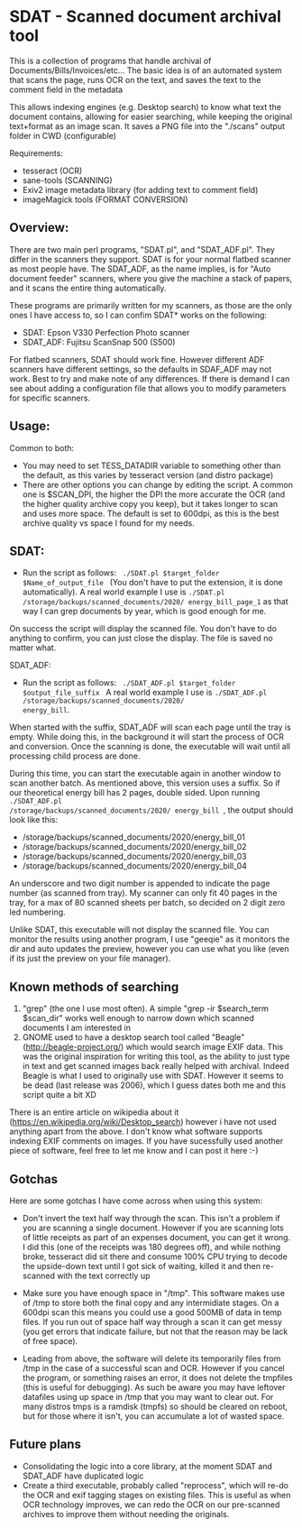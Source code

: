 SDAT - Scanned document archival tool
====

This is a collection of programs that handle archival of Documents/Bills/Invoices/etc...
The basic idea is of an automated system that scans the page, runs OCR on the text, and saves the text to the comment field in the metadata 

This allows indexing engines (e.g. Desktop search) to know what text the document contains, allowing for easier searching, while keeping the original text+format as an image scan. It saves a PNG file into the "./scans" output folder in CWD (configurable)

Requirements:
* tesseract (OCR)
* sane-tools (SCANNING)
* Exiv2 image metadata library (for adding text to comment field)
* imageMagick tools (FORMAT CONVERSION)

Overview:
----
There are two main perl programs, "SDAT.pl", and "SDAT_ADF.pl". They differ in the scanners they support. SDAT is for your normal flatbed scanner as most people have. The SDAT_ADF, as the name implies, is for "Auto document feeder" scanners, where you give the machine a stack of papers, and it scans the entire thing automatically.

These programs are primarily written for my scanners, as those are the only ones I have access to, so I can confim SDAT\* works on the following:
- SDAT: Epson V330 Perfection Photo scanner
- SDAT_ADF: Fujitsu ScanSnap 500 (S500)

For flatbed scanners, SDAT should work fine. However different ADF scanners have different settings, so the defaults in SDAF_ADF may not work. Best to try and make note of any differences. If there is demand I can see about adding a configuration file that allows you to modify parameters for specific scanners.

Usage:
----

Common to both:

* You may need to set TESS_DATADIR variable to something other than the default, as this varies by tesseract version (and distro package)
* There are other options you can change by editing the script. A common one is $SCAN_DPI, the higher the DPI the more accurate the OCR (and the higher quality archive copy you keep), but it takes longer to scan and uses more space. The default is set to 600dpi, as this is the best archive quality vs space I found for my needs.

SDAT:
-----
* Run the script as follows:
<code> ./SDAT.pl $target_folder $Name_of_output_file </code> (You don't have to put the extension, it is done automatically). A real world example I use is <code>./SDAT.pl /storage/backups/scanned_documents/2020/ energy_bill_page_1</code> as that way I can grep documents by year, which is good enough for me.

On success the script will display the scanned file. You don't have to do anything to confirm, you can just close the display. The file is saved no matter what.

SDAT_ADF:
* Run the script as follows:
<code> ./SDAT_ADF.pl $target_folder $output_file_suffix </code> 
A real world example I use is <code>./SDAT_ADF.pl /storage/backups/scanned_documents/2020/ energy_bill</code>.

When started with the suffix, SDAT_ADF will scan each page until the tray is empty. While doing this, in the background it will start the process of OCR and conversion. Once the scanning is done, the executable will wait until all processing child process are done. 

During this time, you can start the executable again in another window to scan another batch. As mentioned above, this version uses a suffix. So if our theoretical energy bill has 2 pages, double sided. Upon running <code> ./SDAT_ADF.pl /storage/backups/scanned_documents/2020/ energy_bill  </code>, the output should look like this:

*  /storage/backups/scanned_documents/2020/energy_bill_01
*  /storage/backups/scanned_documents/2020/energy_bill_02
*  /storage/backups/scanned_documents/2020/energy_bill_03
*  /storage/backups/scanned_documents/2020/energy_bill_04

An underscore and two digit number is appended to indicate the page number (as scanned from tray). My scanner can only fit 40 pages in the tray, for a max of 80 scanned sheets per batch, so decided on 2 digit zero led numbering.

Unlike SDAT, this executable will not display the scanned file. You can monitor the results using another program, I use "geeqie" as it monitors the dir and auto updates the preview, however you can use what you like (even if its just the preview on your file manager).


Known methods of searching
----

1. "grep" (the one I use most often). A simple "grep -ir $search_term $scan_dir" works well enough to narrow down which scanned documents I am interested in
2. GNOME used to have a desktop search tool called "Beagle" (http://beagle-project.org/) which would search image EXIF data. This was the original inspiration for writing this tool, as the ability to just type in text and get scanned images back really helped with archival. Indeed Beagle is what I used to originally use with SDAT. However it seems to be dead (last release was 2006), which I guess dates both me and this script quite a bit XD

There is an entire article on wikipedia about it (https://en.wikipedia.org/wiki/Desktop_search) however i have not used anything apart from the above. I don't know what software supports indexing EXIF comments on images. If you have sucessfully used another piece of software, feel free to let me know and I can post it here :-) 

Gotchas
----

Here are some gotchas I have come across when using this system:

* Don't invert the text half way through the scan. This isn't a problem if you are scanning a single document. However if you are scanning lots of little receipts as part of an expenses document, you can get it wrong. I did this (one of the receipts was 180 degrees off), and while nothing broke, tesseract did sit there and consume 100% CPU trying to decode the upside-down text until I got sick of waiting, killed it and then re-scanned with the text correctly up

* Make sure you have enough space in "/tmp". This software makes use of /tmp to store both the final copy and any intermidiate stages. On a 600dpi scan this means you could use a good 500MB of data in temp files. If you run out of space half way through a scan it can get messy (you get errors that indicate failure, but not that the reason may be lack of free space). 

* Leading from above, the software will delete its temporarily files from /tmp in the case of a successful scan and OCR. However if you cancel the program, or something raises an error, it does not delete the tmpfiles (this is useful for debugging). As such be aware you may have leftover datafiles using up space in /tmp that you may want to clear out. For many distros tmps is a ramdisk (tmpfs) so should be cleared on reboot, but for those where it isn't, you can accumulate a lot of wasted space.


Future plans
----
* Consolidating the logic into a core library, at the moment SDAT and SDAT_ADF have duplicated logic
* Create a third executable, probably called "reprocess", which will re-do the OCR and exif tagging stages on existing files. This is useful as when OCR technology improves, we can redo the OCR on our pre-scanned archives to improve them without needing the originals.

